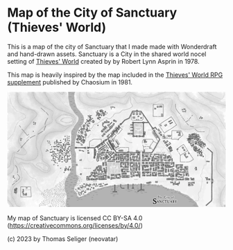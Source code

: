 # Map of the City of Sanctuary (Thieves' World)

This is a map of the city of Sanctuary that I made made with Wonderdraft and hand-drawn assets. Sanctuary is a City in the shared world nocel setting of [Thieves' World](https://en.wikipedia.org/wiki/Thieves%27_World) created by by Robert Lynn Asprin in 1978.

This map is heavily inspired by the map included in the [Thieves' World RPG supplement](https://en.wikipedia.org/wiki/Thieves%27_World_(role-playing_game)) published by Chaosium in 1981.

![Map of the City of Sanctuary](Sanctuary.webp)

My map of Sanctuary is licensed CC BY-SA 4.0 (https://creativecommons.org/licenses/by/4.0/)

(c) 2023 by Thomas Seliger (neovatar)

